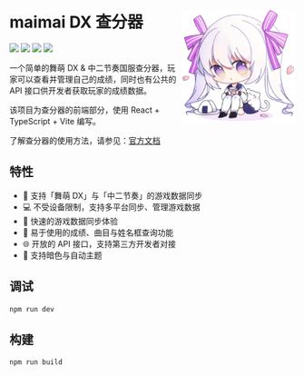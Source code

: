 <h1>
  <img width="200" src="./public/favicon.webp" alt="logo" align="right">
maimai DX 查分器
</h1>

![](https://img.shields.io/uptimerobot/ratio/m796711561-69ba3b113942c693fdde2db8)
![](https://img.shields.io/github/last-commit/Lxns-Network/maimai-prober-frontend?color=blue)
![](https://img.shields.io/codacy/grade/81bf94766124465aa512c883b2d6a9b5)
![](https://img.shields.io/discord/815106295614144512)

一个简单的舞萌 DX & 中二节奏国服查分器，玩家可以查看并管理自己的成绩，同时也有公共的 API 接口供开发者获取玩家的成绩数据。

该项目为查分器的前端部分，使用 React + TypeScript + Vite 编写。

了解查分器的使用方法，请参见：[官方文档](https://maimai.lxns.net/docs)

## 特性

- 📱 支持「舞萌 DX」与「中二节奏」的游戏数据同步
- 💻 不受设备限制，支持多平台同步、管理游戏数据
- 🚀 快速的游戏数据同步体验
- 🤩 易于使用的成绩、曲目与姓名框查询功能
- 🌐 开放的 API 接口，支持第三方开发者对接
- 🌈 支持暗色与自动主题

## 调试

```bash
npm run dev
```

## 构建

```bash
npm run build
```